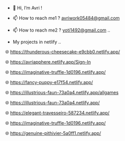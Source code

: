 - 👋 Hi, I’m Avri !

- 📫 How to reach me1 ? avriwork05484@gmail.com 
- 📫 How to reach me2 ? yoti1492@gmail.com ..

- My projects in netlify .. 
<!------>
🌐 https://thunderous-cheesecake-e9cbb0.netlify.app/

🌐 https://avriapphere.netlify.app/Sign-In
<!------>
🌐 https://imaginative-truffle-1d0196.netlify.app/
<!------>
🌐 https://fancy-puppy-e17f54.netlify.app/
<!------>
🌐 https://illustrious-faun-73a0a4.netlify.app/allgames
<!------>
🌐 https://illustrious-faun-73a0a4.netlify.app/
<!------>
🌐 https://elegant-travesseiro-587234.netlify.app/
<!------>
🌐 https://imaginative-truffle-1d0196.netlify.app/
<!------>
🌐 https://genuine-pithivier-5a0ff1.netlify.app/
<!------>











